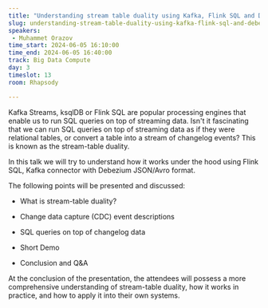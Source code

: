 ```yaml
---
title: "Understanding stream table duality using Kafka, Flink SQL and Debezium format"
slug: understanding-stream-table-duality-using-kafka-flink-sql-and-debezium-format
speakers:
 - Muhammet Orazov
time_start: 2024-06-05 16:10:00
time_end: 2024-06-05 16:40:00
track: Big Data Compute
day: 3
timeslot: 13
room: Rhapsody

---
```


Kafka Streams, ksqlDB or Flink SQL are popular processing engines that enable us to run SQL queries on top of streaming data. Isn't it fascinating that we can run SQL queries on top of streaming data as if they were relational tables, or convert a table into a stream of changelog events? This is known as the stream-table duality.
 
 
 
 In this talk we will try to understand how it works under the hood using Flink SQL, Kafka connector with Debezium JSON/Avro format.
 
 
 
 The following points will be presented and discussed:
 
 
 
 - What is stream-table duality?
 
 - Change data capture (CDC) event descriptions
 
 - SQL queries on top of changelog data
 
 - Short Demo
 
 - Conclusion and Q&A
 
 
 
 At the conclusion of the presentation, the attendees will possess a more comprehensive understanding of stream-table duality, how it works in practice, and how to apply it into their own systems.